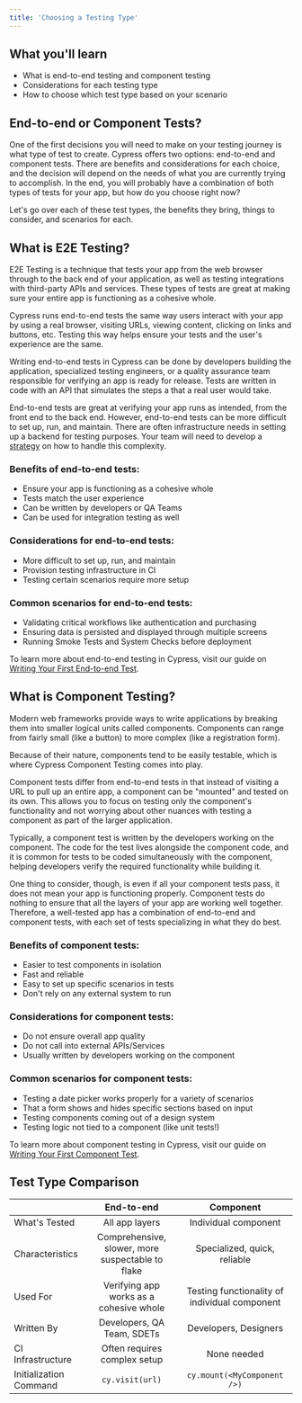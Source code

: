 ```yaml
---
title: 'Choosing a Testing Type'
---
```


<Alert type="info">

## <Icon name="graduation-cap"></Icon> What you'll learn

- What is end-to-end testing and component testing
- Considerations for each testing type
- How to choose which test type based on your scenario

</Alert>

## End-to-end or Component Tests?

One of the first decisions you will need to make on your testing journey is what
type of test to create. Cypress offers two options: end-to-end and component
tests. There are benefits and considerations for each choice, and the decision
will depend on the needs of what you are currently trying to accomplish. In the
end, you will probably have a combination of both types of tests for your app,
but how do you choose right now?

Let's go over each of these test types, the benefits they bring, things to
consider, and scenarios for each.

## What is E2E Testing?

E2E Testing is a technique that tests your app from the web browser through to
the back end of your application, as well as testing integrations with
third-party APIs and services. These types of tests are great at making sure
your entire app is functioning as a cohesive whole.

Cypress runs end-to-end tests the same way users interact with your app by using
a real browser, visiting URLs, viewing content, clicking on links and buttons,
etc. Testing this way helps ensure your tests and the user's experience are the
same.

Writing end-to-end tests in Cypress can be done by developers building the
application, specialized testing engineers, or a quality assurance team
responsible for verifying an app is ready for release. Tests are written in code
with an API that simulates the steps a that a real user would take.

End-to-end tests are great at verifying your app runs as intended, from the
front end to the back end. However, end-to-end tests can be more difficult to
set up, run, and maintain. There are often infrastructure needs in setting up a
backend for testing purposes. Your team will need to develop a
[strategy](https://docs.cypress.io/guides/getting-started/testing-your-app#Testing-strategies)
on how to handle this complexity.

<Alert type="success">

### Benefits of end-to-end tests:

- Ensure your app is functioning as a cohesive whole
- Tests match the user experience
- Can be written by developers or QA Teams
- Can be used for integration testing as well

</Alert>

<Alert type="info">

### Considerations for end-to-end tests:

- More difficult to set up, run, and maintain
- Provision testing infrastructure in CI
- Testing certain scenarios require more setup

</Alert>

<Alert type="bolt">

### Common scenarios for end-to-end tests:

- Validating critical workflows like authentication and purchasing
- Ensuring data is persisted and displayed through multiple screens
- Running Smoke Tests and System Checks before deployment

</Alert>

To learn more about end-to-end testing in Cypress, visit our guide on
[Writing Your First End-to-end Test](/guides/getting-started/writing-your-first-end-to-end-test).

## What is Component Testing?

Modern web frameworks provide ways to write applications by breaking them into
smaller logical units called components. Components can range from fairly small
(like a button) to more complex (like a registration form).

Because of their nature, components tend to be easily testable, which is where
Cypress Component Testing comes into play.

Component tests differ from end-to-end tests in that instead of visiting a URL
to pull up an entire app, a component can be "mounted" and tested on its own.
This allows you to focus on testing only the component's functionality and not
worrying about other nuances with testing a component as part of the larger
application.

Typically, a component test is written by the developers working on the
component. The code for the test lives alongside the component code, and it is
common for tests to be coded simultaneously with the component, helping
developers verify the required functionality while building it.

One thing to consider, though, is even if all your component tests pass, it does
not mean your app is functioning properly. Component tests do nothing to ensure
that all the layers of your app are working well together. Therefore, a
well-tested app has a combination of end-to-end and component tests, with each
set of tests specializing in what they do best.

<Alert type="success">

### Benefits of component tests:

- Easier to test components in isolation
- Fast and reliable
- Easy to set up specific scenarios in tests
- Don't rely on any external system to run

</Alert>

<Alert type="info">

### Considerations for component tests:

- Do not ensure overall app quality
- Do not call into external APIs/Services
- Usually written by developers working on the component

</Alert>

<Alert type="bolt">

### Common scenarios for component tests:

- Testing a date picker works properly for a variety of scenarios
- That a form shows and hides specific sections based on input
- Testing components coming out of a design system
- Testing logic not tied to a component (like unit tests!)

</Alert>

To learn more about component testing in Cypress, visit our guide on
[Writing Your First Component Test](/guides/getting-started/writing-your-first-component-test).

## Test Type Comparison

|                        |                    End-to-end                    |                   Component                   |
| ---------------------- | :----------------------------------------------: | :-------------------------------------------: |
| What's Tested          |                  All app layers                  |             Individual component              |
| Characteristics        | Comprehensive, slower, more suspectable to flake |         Specialized, quick, reliable          |
| Used For               |     Verifying app works as a cohesive whole      | Testing functionality of individual component |
| Written By             |            Developers, QA Team, SDETs            |             Developers, Designers             |
| CI Infrastructure      |           Often requires complex setup           |                  None needed                  |
| Initialization Command |                 `cy.visit(url)`                  |          `cy.mount(<MyComponent />)`          |
